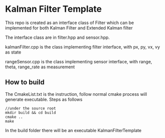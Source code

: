 # Kalman Filter Template

This repo is created as an interface class of Filter which can be implemented for both Kalman Filter and Extended Kalman filter

The interface class are in filter.hpp and sensor.hpp.

kalmanFilter.cpp is the class implementing filter interface, with px, py, vx, vy as state

rangeSensor.cpp is the class implementing sensor interface, with range, theta, range_rate as measurement 

## How to build
The CmakeList.txt is the instruction, follow normal cmake process will generate executable. Steps as follows
```
//under the source root
mkdir build && cd build
cmake ..
make
```

In the build folder there will be an executable KalmanFilterTemplate
